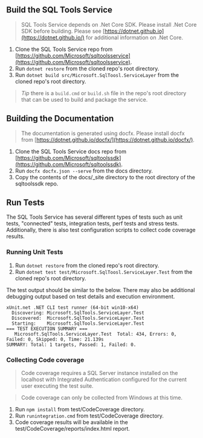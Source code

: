 ## Build the SQL Tools Service

> SQL Tools Service depends on .Net Core SDK.  Please install .Net Core SDK before building.
> Please see [https://dotnet.github.io](https://dotnet.github.io/) for additional information on .Net Core.

1. Clone the SQL Tools Service repo from [https://github.com/Microsoft/sqltoolsservice](https://github.com/Microsoft/sqltoolsservice).
2. Run `dotnet restore` from the cloned repo's root directory.
3. Run `dotnet build src/Microsoft.SqlToosl.ServiceLayer` from the cloned repo's root directory.

> *Tip* there is a `build.cmd` or `build.sh` file in the repo's root directory that can be used 
> to build and package the service.

## Building the Documentation

> The documentation is generated using docfx.  Please install docfx from 
> [https://dotnet.github.io/docfx/](https://dotnet.github.io/docfx/).

1. Clone the SQL Tools Service docs repo from [https://github.com/Microsoft/sqltoolssdk](https://github.com/Microsoft/sqltoolssdk).
2. Run `docfx docfx.json --serve` from the docs directory.
3. Copy the contents of the docs/_site directory to the root directory of the sqltoolssdk repo.

## Run Tests

The SQL Tools Service has several different types of tests such as unit tests, "connected" tests, 
integration tests, perf tests and stress tests. Additionally, there is also test configuration 
scripts to collect code coverage results.

### Running Unit Tests

1. Run `dotnet restore` from the cloned repo's root directory.
2. Run `dotnet test test/Microsoft.SqlToosl.ServiceLayer.Test` from the cloned repo's root directory.

The test output should be similar to the below.  There may also be additional debugging output based on 
test details and execution environment.

```
xUnit.net .NET CLI test runner (64-bit win10-x64)
  Discovering: Microsoft.SqlTools.ServiceLayer.Test
  Discovered:  Microsoft.SqlTools.ServiceLayer.Test
  Starting:    Microsoft.SqlTools.ServiceLayer.Test
=== TEST EXECUTION SUMMARY ===
   Microsoft.SqlTools.ServiceLayer.Test  Total: 434, Errors: 0, Failed: 0, Skipped: 0, Time: 21.139s
SUMMARY: Total: 1 targets, Passed: 1, Failed: 0.
```

### Collecting Code coverage

> Code coverage requires a SQL Server instance installed on the localhost with Integrated Authentication 
> configured for the current user executing the test suite.

> Code coverage can only be collected from Windows at this time.

1. Run `npm install` from test/CodeCoverage directory.
2. Run `runintegration.cmd` from test/CodeCoverage directory.
3. Code coverage results will be available in the test/CodeCoverage/reports/index.html report.
